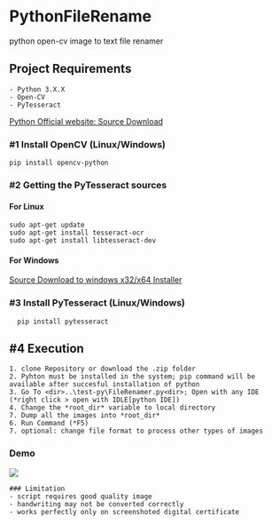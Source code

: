 # PythonFileRename
python open-cv image to text file renamer


 ## Project Requirements ##
    - Python 3.X.X 
    - Open-CV 
    - PyTesseract
[Python Official website: Source Download](https://www.python.org/downloads/windows/)

  ### #1 Install OpenCV (Linux/Windows)
  ```
  pip install opencv-python
  ```
  
   ### #2 Getting the PyTesseract sources
   #### For Linux
  ``` 
  sudo apt-get update
  sudo apt-get install tesseract-ocr
  sudo apt-get install libtesseract-dev
  ```
   #### For Windows
  [Source Download to windows x32/x64 Installer](https://github.com/UB-Mannheim/tesseract/wiki)
  
  ### #3 Install PyTesseract (Linux/Windows)
  ```
    pip install pytesseract
  ```
  
   ## #4 Execution
    1. clone Repository or download the .zip folder
    2. Pyhton must be installed in the system; pip command will be available after succesful installation of python
    3. Go To <dir>..\test-py\FileRenamer.py<dir>; Open with any IDE (*right click > open with IDLE[python IDE])
    4. Change the *root_dir* variable to local directory
    7. Dump all the images into *root_dir*
    6. Run Command (*F5)
    7. optional: change file format to process other types of images
    
  ### Demo 
  <img src="https://github.com/zF-9/PythonFileRename/blob/ae10357ed56ebfe02b4a9ab26ba11afa01ffb9b0/orig_images/PythonRenamer.gif">
  
    ### Limitation
    - script requires good quality image
    - handwriting may not be converted correctly 
    - works perfectly only on screenshoted digital certificate 
